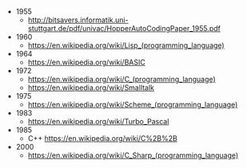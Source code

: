 * 1955
  * http://bitsavers.informatik.uni-stuttgart.de/pdf/univac/HopperAutoCodingPaper_1955.pdf 
* 1960
  * https://en.wikipedia.org/wiki/Lisp_(programming_language)
* 1964
  * https://en.wikipedia.org/wiki/BASIC
* 1972
  * https://en.wikipedia.org/wiki/C_(programming_language)
  * https://en.wikipedia.org/wiki/Smalltalk
* 1975
  * https://en.wikipedia.org/wiki/Scheme_(programming_language)
* 1983
  * https://en.wikipedia.org/wiki/Turbo_Pascal
* 1985
  * C++ https://en.wikipedia.org/wiki/C%2B%2B
* 2000
  * https://en.wikipedia.org/wiki/C_Sharp_(programming_language)
